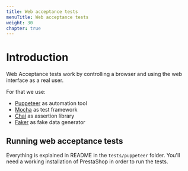 ```yaml
---
title: Web acceptance tests 
menuTitle: Web acceptance tests 
weight: 30
chapter: true
---
```


# Introduction

Web Acceptance tests work by controlling a browser and using the web interface as a real user.

For that we use:

* [Puppeteer](https://github.com/puppeteer/puppeteer) as automation tool
* [Mocha](https://mochajs.org/) as test framework
* [Chai](https://www.chaijs.com/) as assertion library 
* [Faker](https://github.com/marak/Faker.js/) as fake data generator

## Running web acceptance tests

Everything is explained in README in the `tests/puppeteer` folder. 
You'll need a working installation of PrestaShop in order to run the tests.
